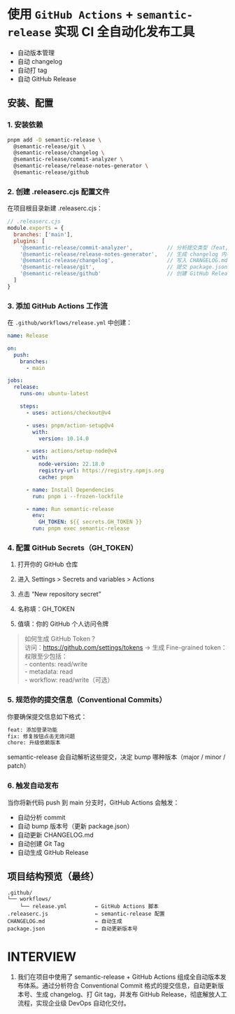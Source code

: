 # 使用 `GitHub Actions` +  `semantic-release` 实现 CI 全自动化发布工具
* 自动版本管理
* 自动 changelog
* 自动打 tag
* 自动 GitHub Release
## 安装、配置
### 1. 安装依赖
```bash
pnpm add -D semantic-release \
  @semantic-release/git \
  @semantic-release/changelog \
  @semantic-release/commit-analyzer \
  @semantic-release/release-notes-generator \
  @semantic-release/github
```
### 2. 创建 .releaserc.cjs 配置文件
在项目根目录新建 .releaserc.cjs：
```js
// .releaserc.cjs
module.exports = {
  branches: ['main'],
  plugins: [
    '@semantic-release/commit-analyzer',           // 分析提交类型（feat, fix 等）
    '@semantic-release/release-notes-generator',   // 生成 changelog 内容
    '@semantic-release/changelog',                 // 写入 CHANGELOG.md
    '@semantic-release/git',                       // 提交 package.json + changelog
    '@semantic-release/github'                     // 创建 GitHub Release
  ]
}
```
### 3. 添加 GitHub Actions 工作流
在 `.github/workflows/release.yml` 中创建：
```yaml
name: Release

on:
  push:
    branches:
      - main

jobs:
  release:
    runs-on: ubuntu-latest

    steps:
      - uses: actions/checkout@v4

      - uses: pnpm/action-setup@v4
        with:
          version: 10.14.0

      - uses: actions/setup-node@v4
        with:
          node-version: 22.18.0
          registry-url: https://registry.npmjs.org
          cache: pnpm

      - name: Install Dependencies
        run: pnpm i --frozen-lockfile

      - name: Run semantic-release
        env:
          GH_TOKEN: ${{ secrets.GH_TOKEN }}
        run: pnpm exec semantic-release
```
### 4. 配置 GitHub Secrets（GH_TOKEN）
1. 打开你的 GitHub 仓库

2. 进入 Settings > Secrets and variables > Actions

3. 点击 “New repository secret”

4. 名称填：GH_TOKEN

5. 值填：你的 GitHub 个人访问令牌  
>   如何生成 GitHub Token？  
    访问：https://github.com/settings/tokens → 生成 Fine-grained token：
    权限至少包括：   
    - contents: read/write  
    - metadata: read  
    - workflow: read/write（可选）

### 5. 规范你的提交信息（Conventional Commits）
你要确保提交信息如下格式：
```bash
feat: 添加登录功能
fix: 修复按钮点击无效问题
chore: 升级依赖版本
```
semantic-release 会自动解析这些提交，决定 bump 哪种版本（major / minor / patch）

### 6. 触发自动发布
当你将新代码 push 到 main 分支时，GitHub Actions 会触发：
* 自动分析 commit
* 自动 bump 版本号（更新 package.json）
* 自动更新 CHANGELOG.md
* 自动创建 Git Tag
* 自动生成 GitHub Release


## 项目结构预览（最终）
```pgsql
.github/
└── workflows/
    └── release.yml         ← GitHub Actions 脚本
.releaserc.js               ← semantic-release 配置
CHANGELOG.md                ← 自动生成
package.json                ← 自动更新版本号
```

# INTERVIEW
1. 我们在项目中使用了 semantic-release + GitHub Actions 组成全自动版本发布体系。通过分析符合 Conventional Commit 格式的提交信息，自动更新版本号、生成 changelog、打 Git tag，并发布 GitHub Release，彻底解放人工流程，实现企业级 DevOps 自动化交付。